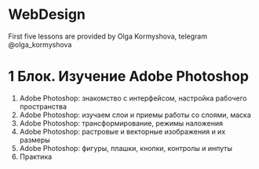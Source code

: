 # WebDesign
First five lessons are provided by Olga Kormyshova, telegram  @olga_kormyshova
# 1 Блок. Изучение Adobe Photoshop
1. Adobe Photoshop: знакомство с интерфейсом, настройка рабочего пространства
2. Adobe Photoshop: изучаем слои и приемы работы со слоями,  маска
3. Adobe Photoshop: трансформирование, режимы наложения
4. Adobe Photoshop: растровые и векторные изображения и их размеры
5. Adobe Photoshop: фигуры, плашки, кнопки, контролы и инпуты
6. Практика
